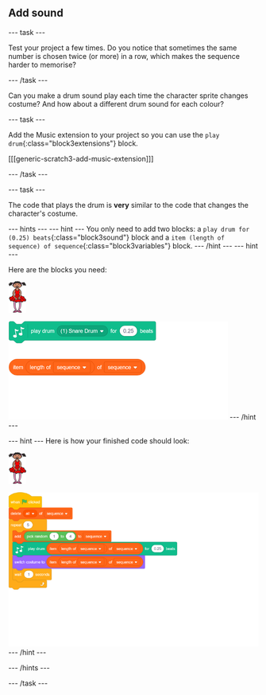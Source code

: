 ## Add sound

--- task ---

Test your project a few times. Do you notice that sometimes the same number is chosen twice (or more) in a row, which makes the sequence harder to memorise?

--- /task ---

Can you make a drum sound play each time the character sprite changes costume? And how about a different drum sound for each colour? 

--- task ---

Add the Music extension to your project so you can use the `play drum`{:class="block3extensions"} block.

[[[generic-scratch3-add-music-extension]]]

--- /task ---

--- task ---

The code that plays the drum is __very__ similar to the code that changes the character's costume.

--- hints ---
--- hint ---
You only need to add two blocks: a `play drum for (0.25) beats`{:class="block3sound"} block and a `item (length of sequence) of sequence`{:class="block3variables"} block.
--- /hint ---
--- hint ---

Here are the blocks you need:

![ballerina](images/ballerina.png)

![blocks_1545305582_2901971](images/blocks_1545305582_2901971.png)
--- /hint ---

--- hint ---
Here is how your finished code should look:

![ballerina](images/ballerina.png)

![blocks_1545305583_4102201](images/blocks_1545305583_4102201.png)
--- /hint ---

--- /hints ---

--- /task ---
